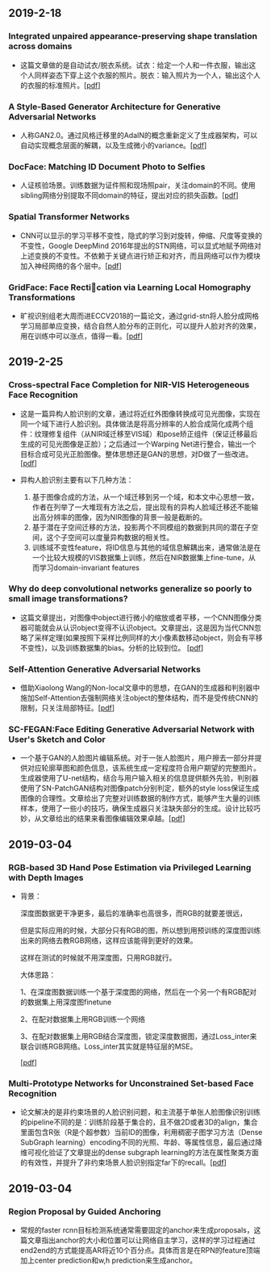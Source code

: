 ## 2019-2-18
### Integrated unpaired appearance-preserving shape translation across domains <br>
- 这篇文章做的是自动试衣/脱衣系统。试衣：给定一个人和一件衣服，输出这个人同样姿态下穿上这个衣服的照片。脱衣：输入照片为一个人，输出这个人的衣服的标准照片。\[[pdf](https://arxiv.org/pdf/1812.02134.pdf)\]

### A Style-Based Generator Architecture for Generative Adversarial Networks <br>
- 人称GAN2.0。通过风格迁移里的AdaIN的概念重新定义了生成器架构，可以自动实现概念层面的解耦，以及生成微小的variance。\[[pdf](https://arxiv.org/abs/1812.04948)\]

### DocFace: Matching ID Document Photo to Selfies
- 人证核验场景。训练数据为证件照和现场照pair，关注domain的不同。使用sibling网络分别提取不同domain的特征，提出对应的损失函数。\[[pdf](https://arxiv.org/pdf/1805.02283.pdf)]

### Spatial Transformer Networks
- CNN可以显示的学习平移不变性，隐式的学习到对旋转，伸缩、尺度等变换的不变性，Google  DeepMind 2016年提出的STN网络，可以显式地赋予网络对上述变换的不变性。不依赖于关键点进行矫正和对齐，而且网络可以作为模块加入神经网络的各个层中。\[[pdf](https://arxiv.org/abs/1506.02025)]

### GridFace: Face Rectication via Learning Local Homography Transformations
- 旷视识别组老大周而进ECCV2018的一篇论文，通过grid-stn将人脸分成网格学习局部单应变换，结合自然人脸分布的正则化，可以提升人脸对齐的效果，用在训练中可以涨点，值得一看。\[[pdf](https://arxiv.org/abs/1808.06210)]

## 2019-2-25

### Cross-spectral Face Completion for NIR-VIS Heterogeneous Face Recognition
- 这是一篇异构人脸识别的文章，通过将近红外图像转换成可见光图像，实现在同一个域下进行人脸识别。具体做法是将高分辨率的人脸合成简化成两个组件：纹理修复组件（从NIR域迁移至VIS域）和pose矫正组件（保证迁移最后生成的可见光图像是正脸）；之后通过一个Warping Net进行整合，输出一个目标合成可见光正脸图像。整体思想还是GAN的思想，对D做了一些改进。\[[pdf](https://arxiv.org/abs/1902.03565)]
- 异构人脸识别主要有以下几种方法：

	1. 基于图像合成的方法，从一个域迁移到另一个域，和本文中心思想一致，作者在列举了一大堆现有方法之后，提出现有的异构人脸域迁移还不能输出高分辨率的图像，因为NIR图像的背景一般是截断的。
	2. 基于潜在子空间迁移的方法，投影两个不同模组的数据到共同的潜在子空间，这个子空间可以度量异构数据的相关性。
	3. 训练域不变性feature，将ID信息与其他的域信息解耦出来，通常做法是在一个比较大规模的VIS数据集上训练，然后在NIR数据集上fine-tune，从而学习domain-invariant features

### Why do deep convolutional networks generalize so poorly to small image transformations?
- 这篇文章提出，对图像中object进行微小的缩放或者平移，一个CNN图像分类器可能就会从认识object变得不认识object。文章提出，这是因为当代CNN忽略了采样定理(如果按照下采样比例同样的大小像素数移动object，则会有平移不变性)，以及训练数据集的bias。分析的比较到位。 \[[pdf](https://arxiv.org/abs/1805.12177)]

### Self-Attention Generative Adversarial Networks
- 借助Xiaolong Wang的Non-local文章中的思想，在GAN的生成器和判别器中施加Self-Attention去强制网络关注object的整体结构，而不是受传统CNN的限制，只关注局部特征。\[[pdf](https://arxiv.org/abs/1805.08318)]

### SC-FEGAN:Face Editing Generative Adversarial Network with User's Sketch and Color
- 一个基于GAN的人脸图片编辑系统。对于一张人脸图片，用户擦去一部分并提供对应轮廓草图和颜色信息，该系统生成一定程度符合用户期望的完整图片。生成器使用了U-net结构，结合与用户输入相关的信息提供额外先验，判别器使用了SN-PatchGAN结构对图像patch分别判定，额外的style loss保证生成图像的合理性。文章给出了完整对训练数据的制作方式，能够产生大量的训练样本，使用了一些小的技巧，确保生成器只关注缺失部分的生成。设计比较巧妙，从文章给出的结果来看图像编辑效果卓越。\[[pdf](https://arxiv.org/abs/1902.06838)]

## 2019-03-04
### RGB-based 3D Hand Pose Estimation via Privileged Learning with Depth Images
- 背景：

	深度图数据更干净更多，最后的准确率也高很多，而RGB的就要差很远，

	但是实际应用的时候，大部分只有RGB的图，所以想到用预训练的深度图训练出来的网络去教RGB网络，这样应该能得到更好的效果。

	这样在测试的时候就不用深度图，只用RGB就行。

	大体思路：

	1、在深度图数据训练一个基于深度图的网络，然后在一个另一个有RGB配对的数据集上用深度图finetune

	2、在配对数据集上用RGB训练一个网络

	3、在配对数据集上用RGB结合深度图，锁定深度数据图，通过Loss_inter来联合训练RGB网络。Loss_inter其实就是特征层的MSE。

	\[[pdf](https://arxiv.org/abs/1811.07376)]

### Multi-Prototype Networks for Unconstrained Set-based Face Recognition
- 论文解决的是非约束场景的人脸识别问题，和主流基于单张人脸图像识别训练的pipeline不同的是：训练阶段基于集合的，且不做2D或者3D的align，集合里面包含R张（R是个超参数）当前ID的图像，利用稠密子图学习方法（Dense SubGraph learning）encoding不同的光照、年龄、等属性信息，最后通过降维可视化验证了文章提出的dense subgraph learning的方法在属性聚类方面的有效性，并提升了非约束场景人脸识别指定far下的recall。\[[pdf](https://arxiv.org/pdf/1902.04755v3.pdf)]

## 2019-03-04
### Region Proposal by Guided Anchoring
- 常规的faster rcnn目标检测系统通常需要固定的anchor来生成proposals，这篇文章指出anchor的大小和位置可以让网络自主学习，这样的学习过程通过end2end的方式能提高AR将近10个百分点。具体而言是在RPN的feature顶端加上center prediction和w,h prediction来生成anchor。
